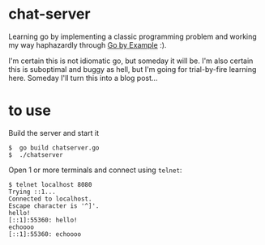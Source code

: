 chat-server
===========
Learning go by implementing a classic programming problem and working my
way haphazardly through [Go by Example](https://gobyexample.com/) :).

I'm certain this is not idiomatic go, but someday it will be. I'm also certain
this is suboptimal and buggy as hell, but I'm going for trial-by-fire learning
here. Someday I'll turn this into a blog post...

to use
======

Build the server and start it

```
$  go build chatserver.go
$  ./chatserver
```

Open 1 or more terminals and connect using `telnet`:

```
$ telnet localhost 8080
Trying ::1...
Connected to localhost.
Escape character is '^]'.
hello!
[::1]:55360: hello!
echoooo
[::1]:55360: echoooo
```

